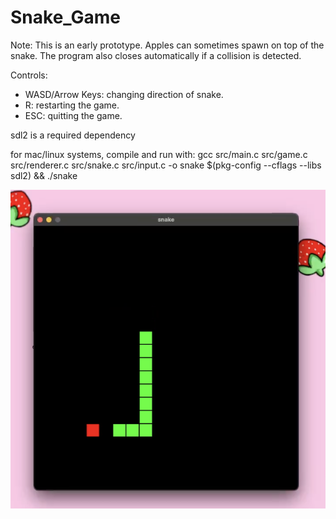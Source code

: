 # Snake_Game

Note: This is an early prototype. Apples can sometimes spawn on top of the snake. The program also closes automatically if a collision is detected.

Controls:
- WASD/Arrow Keys: changing direction of snake.
- R: restarting the game.
- ESC: quitting the game.

sdl2 is a required dependency

for mac/linux systems, compile and run with: gcc src/main.c src/game.c src/renderer.c src/snake.c src/input.c -o snake $(pkg-config --cflags --libs sdl2) && ./snake

![example](/assets/screenshot.png "example")
